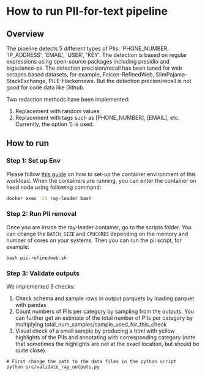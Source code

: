 # How to run PII-for-text pipeline

## Overview
The pipeline detects 5 different types of PIIs: 'PHONE_NUMBER, 'IP_ADDRESS', 'EMAIL', 'USER', 'KEY'. The detection is based on regular expressions using open-source packages including presidio and bigscience-pii. The detection precision/recall has been tuned for web scrapes based datasets, for example, Falcon-RefinedWeb, SlimPajama-StackExchange, PILE-Hackernews. But the detection precion/recall is not good for code data like Github. </p>

Two redaction methods have been implemented:
1. Replacement with random values
2. Replacement with tags such as [PHONE_NUMBER], [EMAIL], etc. </br>
Currently, the option 1) is used.


## How to run
### Step 1: Set up Env
Please follow [this guide](../workload_in_containers/README.md) on how to set-up the container environment of this workload. When the containers are running, you can enter the container on head node using following command:
```bash  
docker exec -it ray-leader bash 
```

### Step 2: Run PII removal
Once you are inside the ray-leader container, go to the scripts folder. You can change the `BATCH_SIZE` and `CPUCORES` depending on the memory and number of cores on your systems. Then you can run the pii script, for example:
```
bash pii-refinedweb.sh
```

### Step 3: Validate outputs
We implemented 3 checks:
1. Check schema and sample rows in output parquets by loading parquet with pandas
2. Count numbers of PIIs per category by sampling from the outputs. You can further get an estimate of the total number of PIIs per category by multiplying total_num_samples/sample_used_for_this_check
3. Visual check of a small sample by producing a html with yellow highlights of the PIIs and annotating with corresponding category (note that sometimes the highlights are not at the exact location, but should be quite close).

```
# First change the path to the data files in the python script
python src/validate_ray_outputs.py
```